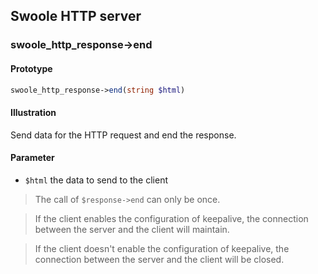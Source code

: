 ## Swoole HTTP server

### swoole_http_response->end

#### Prototype

```php
swoole_http_response->end(string $html)
```

#### Illustration

Send data for the HTTP request and end the response.

#### Parameter

- `$html` the data to send to the client

> The call of `$response->end` can only be once.

> If the client enables the configuration of keepalive, the connection between the server and the client will maintain.

> If the client doesn't enable the configuration of keepalive, the connection between the server and the client will be closed.
